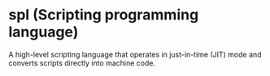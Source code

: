 # spl (Scripting programming language)
A high-level scripting language that operates in just-in-time (JIT) mode and converts scripts directly into machine code.
